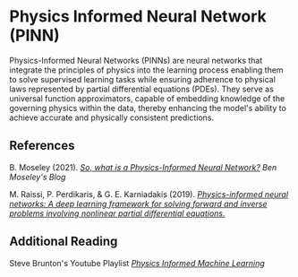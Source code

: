 # Physics Informed Neural Network (PINN)

Physics-Informed Neural Networks (PINNs) are neural networks that integrate the principles of physics into the learning process enabling them to solve supervised learning tasks while ensuring adherence to physical laws represented by partial differential equations (PDEs). They serve as universal function approximators, capable of embedding knowledge of the governing physics within the data, thereby enhancing the model's ability to achieve accurate and physically consistent predictions.


## References

B. Moseley (2021). [*So, what is a Physics-Informed Neural Network?*](https://benmoseley.blog/my-research/so-what-is-a-physics-informed-neural-network/) *Ben Moseley's Blog*

M. Raissi, P. Perdikaris, & G. E. Karniadakis (2019). [*Physics-informed neural networks: A deep learning framework for solving forward and inverse problems involving nonlinear partial differential equations.*](https://www.sciencedirect.com/science/article/abs/pii/S0021999118307125)


## Additional Reading
Steve Brunton's Youtube Playlist [*Physics Informed Machine Learning*](https://www.youtube.com/playlist?list=PLMrJAkhIeNNQ0BaKuBKY43k4xMo6NSbBa)